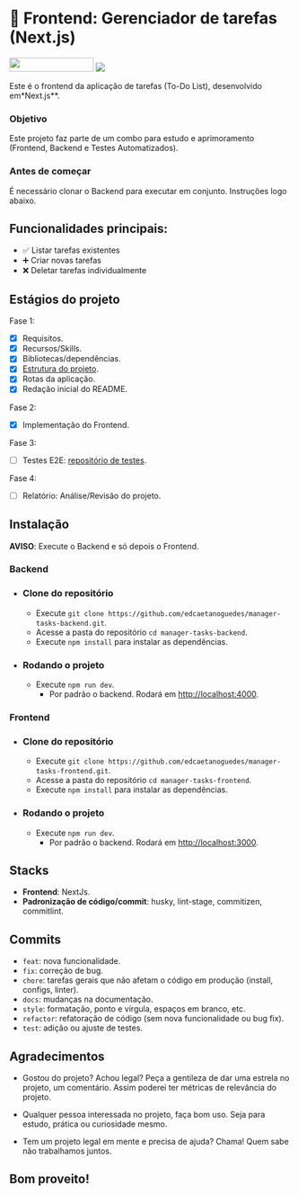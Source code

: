# 📝 Frontend: Gerenciador de tarefas (Next.js)

<img src=" https://img.shields.io/badge/Status-EM_CONSTRUÇÃO-00FF00" width="150" height="25" />
<img src="https://visitor-badge.laobi.icu/badge?page_id=manager-tasks-frontend&" />

Este é o frontend da aplicação de tarefas (To-Do List), desenvolvido em*Next.js**.

### Objetivo

Este projeto faz parte de um combo para estudo e aprimoramento (Frontend, Backend e Testes Automatizados).

### Antes de começar

É necessário clonar o Backend para executar em conjunto. Instruções logo abaixo.

## Funcionalidades principais:

- ✅ Listar tarefas existentes
- ➕ Criar novas tarefas
- ❌ Deletar tarefas individualmente

## Estágios do projeto

Fase 1:
- [x] Requisitos.
- [x] Recursos/Skills.
- [x] Bibliotecas/dependências.
- [x] [Estrutura do projeto](./docs/structure/project.md).
- [x] Rotas da aplicação.
- [x] Redação inicial do README.

Fase 2:
- [x] Implementação do Frontend.

Fase 3:
- [ ] Testes E2E: [repositório de testes](https://github.com/edcaetanoguedes/manager-tasks-automated-tests).

Fase 4:
- [ ] Relatório: Análise/Revisão do projeto.

## Instalação

**AVISO**: Execute o Backend e só depois o Frontend.

### Backend
- ### Clone do repositório
  - Execute `git clone https://github.com/edcaetanoguedes/manager-tasks-backend.git`.
  - Acesse a pasta do repositório `cd manager-tasks-backend`.
  - Execute `npm install` para instalar as dependências.
- ### Rodando o projeto
  - Execute `npm run dev`.
    - Por padrão o backend. Rodará em [http://localhost:4000](http://localhost:4000).

### Frontend
- ### Clone do repositório 
  - Execute `git clone https://github.com/edcaetanoguedes/manager-tasks-frontend.git`.
  - Acesse a pasta do repositório `cd manager-tasks-frontend`.
  - Execute `npm install` para instalar as dependências.
- ### Rodando o projeto
  - Execute `npm run dev`.
    - Por padrão o backend. Rodará em [http://localhost:3000](http://localhost:3000).

## Stacks

- **Frontend**: NextJs.
- **Padronização de código/commit**: husky, lint-stage, commitizen, commitlint.

## Commits

- `feat`: nova funcionalidade.
- `fix`: correção de bug.
- `chore`: tarefas gerais que não afetam o código em produção (install, configs, linter).
- `docs`: mudanças na documentação.
- `style`: formatação, ponto e vírgula, espaços em branco, etc.
- `refactor`: refatoração de código (sem nova funcionalidade ou bug fix).
- `test`: adição ou ajuste de testes.

## Agradecimentos

- Gostou do projeto? Achou legal? Peça a gentileza de dar uma estrela no projeto, um comentário. Assim poderei ter métricas de relevância do projeto.

- Qualquer pessoa interessada no projeto, faça bom uso. Seja para estudo, prática ou curiosidade mesmo.

- Tem um projeto legal em mente e precisa de ajuda? Chama! Quem sabe não trabalhamos juntos.

## Bom proveito!

